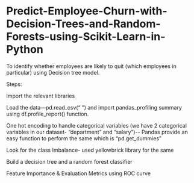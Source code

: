 # Predict-Employee-Churn-with-Decision-Trees-and-Random-Forests-using-Scikit-Learn-in-Python

To identify whether employees are likely to quit (which employees in particular) using Decision tree model.

Steps:

Import the relevant libraries

Load the data—pd.read_csv(“ ”) and import pandas_profiling summary using df.profile_report() function.

One hot encoding to handle categorical variables (we have 2 categorical variables in our dataset- “department” and “salary”)-- Pandas provide an easy function to perform the same which is “pd.get_dummies” 

Look for the class Imbalance- used yellowbrick library for the same

Build a decision tree and a random forest classifier

Feature Importance & Evaluation Metrics using ROC curve

